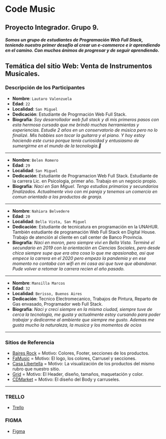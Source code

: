 # Code Music 
## Proyecto Integrador. Grupo 9.

#### *Somos un grupo de estudiantes de Programación Web Full Stack, teniendo nuestro primer desafío al crear un e-commerce e ir aprendiendo en el camino. Con muchos ánimos de progresar y de seguir aprendiendo.*

## Temática del sitio Web: Venta de Instrumentos Musicales.


### Descripción de los Participantes 

- **Nombre**: `Lautaro Valenzuela`
- **Edad**: `22`
- **Localidad**: `San Miguel`
- **Dedicación**: Estudiante de Progrmación Web Full Stack.
- **Biografía**: *Soy desarrollador web full stack y dí mis primeros pasos con esta hermosa cursada que me brindó muchas herramientas y experiencias. Estudie 2 años en un conservatorio de música pero no lo finalizé. Mis hobbies son tocar la guitarra y el piano.
Y hoy estoy haciendo este curso porque tenía curiosidad y entusiasmo de sumergirme en el mundo de la tecnología.🚀*

___

- **Nombre**: `Belen Romero`
- **Edad**: `29`
- **Localidad**: `San Miguel`
- **Dedicación**: Estudiante de Programacion Web Full Stack. Estudiante de la carrera Lic. en Psicologia, primer año. Trabajo en un negocio propio.
- **Biografía**: *Naci en San Miguel. Tengo estudios primarios y secundarios finalizados. Actualmente vivo con mi pareja y tenemos un comercio en comun orientado a los productos de granja.*

___

- **Nombre**: `Nahiara Belvedere`
- **Edad**: `20`
- **Localidad**: `Bella Vista, San Miguel`
- **Dedicación**: Estudiante de tecnicatura en programación en la UNAHUR. También estudiante de programación Web Full Stack en Digital House. Trabajo de atención al cliente en call center de Banco Provincia.
- **Biografía**: *Naci en moron, pero siempre vivi en Bella Vista. Terminé el secundario en 2019 con la orientación en Ciencias Sociales, pero desde chica siempre supe que era otra cosa lo que me apasionaba, asi que empece la carrera en el 2020 pero empezo la pandemia y en ese momento no contaba con wifi en mi casa asi que tuve que abandonar. Pude volver a retomar la carrera recien el año pasado.*

___

- **Nombre**: `Mansilla Marcos`
- **Edad**: `32`
- **Localidad**: `Berisso, Buenos Aires`
- **Dedicación**: Tecnico Electromecanico, Trabajos de Pintura, Reparto de Gas envasado, Programador web Full Stack.
- **Biografía**: *Naci y creci siempre en la misma ciudad, siempre tuve de cerca la tecnologia, me gusta y actualmente estoy cursando para poder trabajar y dedicarme al ambiente que siempre me gusto. Ademas me gusta mucho la naturaleza, la musica y los momentos de ocios*

___

### Sitios de Referencia

-  <a href="https://www.baires.rocks/"> Baires Rock</a> = Motivo: Colores, Footer, secciones de los productos.
-  <a href="https://www.famusic.com.ar/" target="_blank"> FaMusic</a> = Motivo: El logo, los colores, Carrusel y secciones.
-  <a href="https://www.casalibertella.com/" target="_blank"> Casa Libertella</a> = Motivo: La visualización de los productos del mismo rubro que nuestro sitio.
-  <a href="https://www.grid.com.ar/" target="_blank"> Grid</a> = Motivo: El Header, diseño, tamaños, maquetación y color.
-  <a href="https://www.cdmarket.com.ar/" target="_blank"> CDMarket</a> = Motivo: El diseño del Body y carruseles.

___

### TRELLO

-  <a href="https://trello.com/invite/b/IugzWu9B/24dbea82b67dcc6688b52107fffb9708/proyecto-integrador" target="_blank"> Trello</a>

### FIGMA 

- <a href="https://www.figma.com/file/I5e7w7A5tfnc3DbIbWO7Ud/CodeMusic?node-id=297%3A919"> Figma</a>
